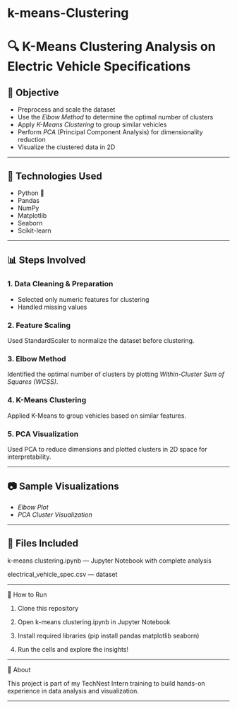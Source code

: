 # k-means-Clustering

# 🔍 K-Means Clustering Analysis on Electric Vehicle Specifications


## 🚀 Objective
- Preprocess and scale the dataset
- Use the *Elbow Method* to determine the optimal number of clusters
- Apply *K-Means Clustering* to group similar vehicles
- Perform *PCA* (Principal Component Analysis) for dimensionality reduction
- Visualize the clustered data in 2D

---

 ## 📌 Technologies Used
- Python 🐍
- Pandas
- NumPy
- Matplotlib
- Seaborn
- Scikit-learn

---

## 📊 Steps Involved

### 1. Data Cleaning & Preparation
- Selected only numeric features for clustering
- Handled missing values

### 2. Feature Scaling
Used StandardScaler to normalize the dataset before clustering.

### 3. Elbow Method
Identified the optimal number of clusters by plotting *Within-Cluster Sum of Squares (WCSS)*.

### 4. K-Means Clustering
Applied K-Means to group vehicles based on similar features.

### 5. PCA Visualization
Used PCA to reduce dimensions and plotted clusters in 2D space for interpretability.

---

## 📷 Sample Visualizations

- *Elbow Plot*
- *PCA Cluster Visualization*


---


## 📂 Files Included

k-means clustering.ipynb — Jupyter Notebook with complete analysis

electrical_vehicle_spec.csv — dataset


---

🚀 How to Run

1. Clone this repository


2. Open k-means clustering.ipynb in Jupyter Notebook


3. Install required libraries (pip install pandas matplotlib seaborn)


4. Run the cells and explore the insights!




---

📌 About

This project is part of my TechNest Intern training to build hands-on experience in data analysis and visualization.


---
